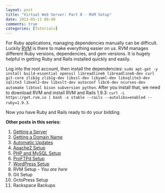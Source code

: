 ```yaml
---
layout: post
title: "Virtual Web Server: Part 8 - RVM Setup"
date: 2013-05-11 09:49
comments: true
categories: [Tutorials]
---
```


For Ruby applications, managing dependencies manually can be difficult. Luckily [RVM](https://rvm.io/) is there to make everything easier on us. RVM manages different Ruby versions, dependencies, and gem versions. It is hugely helpful in getting Ruby and Rails installed quickly and easily.

Log into the root account, then install the dependencies: `sudo apt-get -y install build-essential openssl libreadline6 libreadline6-dev curl git-core zlib1g zlib1g-dev libssl-dev libyaml-dev libsqlite3-dev sqlite3 libxml2-dev libxslt-dev autoconf libc6-dev ncurses-dev automake libtool bison subversion python`. After you install that, we need to download RVM and install RVM and Rails 1.9.3: `curl -L https://get.rvm.io | bash -s stable --rails --autolibs=enabled --ruby=1.9.3`.

Now you have Ruby and Rails ready to do your bidding.

**Other posts in this series:**

1. [Getting a Server](/blog/2013/04/23/virtual-web-server-part-1-rackspace/)
2. [Getting a Domain Name](/blog/2013/04/23/virtual-web-server-part-2-hover/)
3. [Automatic Updates](/blog/2013/04/23/virtual-web-server-part-3-automatic-updates-in-debian/)
4. [Apache2 Setup](/blog/2013/04/28/virtual-web-server-part-4-apache-web-server/)
5. [PHP and MySQL Setup](/blog/2013/05/02/virtual-web-server-part-5-php-and-mysql-setup/)
6. [ProFTPd Setup](/blog/2013/05/09/virtual-web-server-part-6-proftpd-setup/)
7. [WordPress Setup](/blog/2013/05/09/virtual-web-server-part-7-wordpress-setup/)
8. RVM Setup _- You are here_
9. Git Setup
10. OctoPress Setup
11. Rackspace Backups
